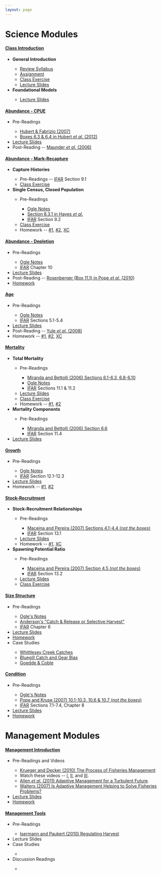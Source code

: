 ```yaml
---
layout: page
---
```


# Science Modules

<div class="panel-group" id="accordion1">

<!-- #### CLASS INTRODUCTION #### -->
<div class="panel panel-default">
  <div class="panel-heading">
    <h4 class="panel-title">
      <a data-toggle="collapse" data-parent="#accordion1" href="#cClassIntro">Class Introduction</a>
    </h4>
  </div>
  <div id="cClassIntro" class="panel-collapse collapse">
    <div class="panel-body">
    <ul class="list-unstyled">
      <li><strong>General Introduction</strong></li>
        <ul>
          <li><a href="../resources/Syllabus-Current.html">Review Syllabus</a></li>
          <li><a href="ClassIntro/CE1.html">Assignment</a></li>
          <li><a href="ClassIntro/CE2.html">Class Exercise</a></li>
          <li><a href="ClassIntro/PPT_Stock.pptx">Lecture Slides</a></li>
        </ul>
      <li><strong>Foundational Models</strong></li>
        <ul>
          <li><a href="ClassIntro/PPT_Models.pptx">Lecture Slides</a></li>
        </ul>
    </ul>
    </div>
  </div>
</div>

<!-- #### ABUNDANCE CPUE #### -->
<div class="panel panel-default">
  <div class="panel-heading">
    <h4 class="panel-title">
      <a data-toggle="collapse" data-parent="#accordion1" href="#cCPUE">Abundance - CPUE</a>
    </h4>
  </div>
  <div id="cCPUE" class="panel-collapse collapse">
    <div class="panel-body">
      <ul>
        <li>Pre-Readings</li>
        <ul>
          <li><a href="Abundance/CPE/HubertFabrizio-2007.pdf">Hubert & Fabrizio (2007)</a></li>
          <li><a href="http://digitalcommons.unl.edu/cgi/viewcontent.cgi?article=1110&context=ncfwrustaff">Boxes 6.3 & 6.4 in Hubert <i>et al.</i> (2012)</a></li>
        </ul>
        <li><a href="Abundance/CPE/PPT.pptx">Lecture Slides</a></li>
        <li>Post-Reading -- <a href="http://icesjms.oxfordjournals.org/content/63/8/1373.full.pdf">Maunder <i>et al.</i> (2006)</a></li>
      </ul>
    </div>
  </div>
</div>  
    
    

<!-- #### ABUNDANCE MARK-RECAP #### -->
<div class="panel panel-default">
  <div class="panel-heading">
    <h4 class="panel-title">
      <a data-toggle="collapse" data-parent="#accordion1" href="#cMarkRecap">Abundance - Mark-Recapture</a>
    </h4>
  </div>
  <div id="cMarkRecap" class="panel-collapse collapse">
    <div class="panel-body">
      <ul class="list-unstyled">
        <li><strong>Capture Histories</strong></li>
          <ul>
            <li>Pre-Readings -- <a href="http://derekogle.com/IFAR/">IFAR</a> Section 9.1</li>
            <li><a href="Abundance/MarkRecap/CE1.html">Class Exercise</a></li>
          </ul>
        <li><strong>Single Census, Closed Population</strong></li>
          <ul>
            <li>Pre-Readings</li>
              <ul>
                <li><a href="Abundance/MarkRecap/BKG.html">Ogle Notes</a></li>
                <li><a href="http://www4.ncsu.edu/~tkwak/Hayes_et_al_2007.pdf">Section 8.3.1 in Hayes <i>et al.</i></a></li>
                <li><a href="http://derekogle.com/IFAR/">IFAR</a> Section 9.2</li>
              </ul>
            <li><a href="Abundance/MarkRecap/CE2.html">Class Exercise</a></li>
            <li>Homework -- <a href="http://derekogle.com/IFAR/exercises/MarkRecap_URBrownTrout.html">#1</a>, <a href="http://derekogle.com/IFAR/exercises/MarkRecap_UNSPRainbowTrout.html">#2</a>, <a href="http://derekogle.com/IFAR/exercises/MarkRecap_WIYOYWalleye.html">XC</a></li>
          </ul>
      </ul>
    </div>
  </div>
</div>  
    

<!-- #### ABUNDANCE DEPLETION #### -->
<div class="panel panel-default">
  <div class="panel-heading">
    <h4 class="panel-title">
      <a data-toggle="collapse" data-parent="#accordion1" href="#cDepletion">Abundance - Depletion</a>
    </h4>
  </div>
  <div id="cDepletion" class="panel-collapse collapse">
    <div class="panel-body">
      <ul>
        <li>Pre-Readings</li>
          <ul>
            <li><a href="Abundance/Depletion/BKG.html">Ogle Notes</a></li>
            <li><a href="http://derekogle.com/IFAR/">IFAR</a> Chapter 10</li>
          </ul>
        <li><a href="Abundance/Depletion/PPT.pptx">Lecture Slides</a></li>
        <li>Post-Reading -- <a href="http://www.fs.fed.us/rm/pubs_other/rmrs_2010_pope_k001.pdf">Rosenberger (Box 11.1) in Pope <i>et al.</i> (2010)</a></li>
        <li><a href="http://derekogle.com/IFAR/exercises/Depletion_LKLargemouth.html">Homework</a></li>
      </ul>
    </div>
  </div>
</div>


<!-- #### AGE #### -->
<div class="panel panel-default">
  <div class="panel-heading">
    <h4 class="panel-title">
      <a data-toggle="collapse" data-parent="#accordion1" href="#cAge">Age</a>
    </h4>
  </div>
  <div id="cAge" class="panel-collapse collapse">
    <div class="panel-body">
      <ul>
        <li>Pre-Readings</li>
          <ul>
            <li><a href="Age/BKG.html">Ogle Notes</a></li>
            <li><a href="http://derekogle.com/IFAR/">IFAR</a> Sections 5.1-5.4</li>
          </ul>
        <li><a href="Age/PPT.pptx">Lecture Slides</a></li>
        <li>Post-Reading -- <a href="http://qfc.fw.msu.edu/Publications/Publication%20List/2008/How%20Systematic%20Age%20Underestimation%20can%20Impede%20Understanding_Yule.pdf">Yule <i>et al.</i> (2008)</a></li>
        <li>Homework -- <a href="http://derekogle.com/IFAR/exercises/LORockBass_ALK_A.html">#1</a>, <a href="http://derekogle.com/IFAR/exercises/LORockBass_ALK_B.html">#2</a>, <a href="http://derekogle.com/IFAR/exercises/LORockBass_ALK_C.html">XC</a></li>
      </ul>
    </div>
  </div>
</div>

<!-- #### MORTALITY #### -->
<div class="panel panel-default">
  <div class="panel-heading">
    <h4 class="panel-title">
      <a data-toggle="collapse" data-parent="#accordion1" href="#cMortality">Mortality</a>
    </h4>
  </div>
  <div id="cMortality" class="panel-collapse collapse">
    <div class="panel-body">
      <ul class="list-unstyled">
        <li><b>Total Mortality</b></li>
          <ul>
            <li>Pre-Readings</li>
            <ul>
              <li><a href="http://s3.amazonaws.com/file-storage.INDIVIDUAL-ACTIVITIES-CooperativeResearchUnits.digitalmeasures.usgs.edu/pbettoli/intellcont/chapter6-1.pdf">Miranda and Bettolli (2006) Sections 6.1-6.3, 6.8-6.10</a></li>
              <li><a href="Mortality/BKG.html">Ogle Notes</a></li>
              <li><a href="http://derekogle.com/IFAR/">IFAR</a> Sections 11.1 & 11.2</li>
            </ul>
            <li><a href="Mortality/PPT_Total.pptx">Lecture Slides</a></li>
            <li><a href="Mortality/CE1.html">Class Exercise</a></li>
            <li>Homework -- <a href="http://derekogle.com/IFAR/exercises/Mortality_LSKBLakeTrout.html">#1</a>, <a href="http://derekogle.com/IFAR/exercises/Mortality_LSSRLakeTrout.html">#2</a></li>
          </ul>
        <li><b>Mortality Components</b></li>
          <ul>
            <li>Pre-Readings</li>
            <ul>
              <li><a href="http://s3.amazonaws.com/file-storage.INDIVIDUAL-ACTIVITIES-CooperativeResearchUnits.digitalmeasures.usgs.edu/pbettoli/intellcont/chapter6-1.pdf">Miranda and Bettolli (2006) Section 6.6</a></li>
              <li><a href="http://derekogle.com/IFAR/">IFAR</a> Section 11.4</li>
            </ul>
          </ul>
            <li><a href="Age/PPT_Components.pptx">Lecture Slides</a></li>
          </ul>
      </ul>
    </div>
  </div>
</div>

<!-- #### GROWTH #### -->
<div class="panel panel-default">
  <div class="panel-heading">
    <h4 class="panel-title">
      <a data-toggle="collapse" data-parent="#accordion1" href="#cGrowth">Growth</a>
    </h4>
  </div>
  <div id="cGrowth" class="panel-collapse collapse">
    <div class="panel-body">
      <ul>
        <li>Pre-Readings</li>
          <ul>
            <li><a href="Growth/BKG.html">Ogle Notes</a></li>
            <li><a href="http://derekogle.com/IFAR/">IFAR</a> Section 12.1-12.3</li>
          </ul>
        <li><a href="Growth/PPT.pptx">Lecture Slides</a></li>
        <li>Homework -- <a href="http://derekogle.com/IFAR/exercises/AKSlimySculpins_Growth_A.html">#1</a>, <a href="http://derekogle.com/IFAR/exercises/AKSlimySculpins_Growth_B.html">#2</a></li>
      </ul>
    </div>
  </div>
</div>

<!-- #### RECRUITMENT #### -->
<div class="panel panel-default">
  <div class="panel-heading">
    <h4 class="panel-title">
      <a data-toggle="collapse" data-parent="#accordion1" href="#cRecruitment">Stock-Recruitment</a>
    </h4>
  </div>
  <div id="cRecruitment" class="panel-collapse collapse">
    <div class="panel-body">
      <ul>
        <li><b>Stock-Recruitment Relationships</b></li>
          <ul>
            <li>Pre-Readings</li>
              <ul>
                <li><a href="Recruitment/Maceina-Pereira-2007.pdf">Maceina and Pereira (2007) Sections 4.1-4.4 (<i>not the boxes</i>)</a></li>
                <li><a href="http://derekogle.com/IFAR/">IFAR</a> Section 13.1</li>
              </ul>
            <li><a href="Recruitment/PPT-SR.pptx">Lecture Slides</a></li>
            <li>Homework -- <a href="http://derekogle.com/IFAR/exercises/Recruitment_ELWalleye_A.html">#1</a>, <a href="http://derekogle.com/IFAR/exercises/Recruitment_ELWalleye_B.html">XC</a></li>
          </ul>
        <li><b>Spawning Potential Ratio</b></li>
          <ul>
            <li>Pre-Readings</li>
              <ul>
                <li><a href="Recruitment/Maceina-Pereira-2007.pdf">Maceina and Pereira (2007) Section 4.5 (<i>not the boxes</i>)</a></li>
                <li><a href="http://derekogle.com/IFAR/">IFAR</a> Section 13.2</li>
              </ul>
            <li><a href="Recruitment/PPT-SPR.pptx">Lecture Slides</a></li>
            <li><a href="Recruitment/Cases/SPR.html">Class Exercise</a></li>
          </ul>
      </ul>
    </div>
  </div>
</div>

<!-- #### SIZE STRUCTURE #### -->
<div class="panel panel-default">
  <div class="panel-heading">
    <h4 class="panel-title">
      <a data-toggle="collapse" data-parent="#accordion1" href="#cSizeStrux">Size Structure</a>
    </h4>
  </div>
  <div id="cSizeStrux" class="panel-collapse collapse">
    <div class="panel-body">
      <ul>
        <li>Pre-Readings</li>
          <ul>
            <li><a href="SizeStructure/BKG.html">Ogle's Notes</a></li>
            <li><a href="http://www.bassresource.com/fish_biology/catch_release.html">Anderson's "Catch & Release or Selective Harvest"</a></li>
            <li><a href="http://derekogle.com/IFAR/">IFAR</a> Chapter 6</li>
          </ul>
        <li><a href="SizeStructure/PPT.pptx">Lecture Slides</a></li>
        <li><a href="http://derekogle.com/IFAR/exercises/SizeStrux_SaginawYP.html">Homework</a></li>
        <li>Case Studies</li>
        <ul>
          <li><a href="SizeStructure/Cases/Whittlesey.html">Whittlesey Creek Catches</a></li>
          <li><a href="SizeStructure/Cases/LakeLouiseBG.html">Bluegill Catch and Gear Bias</a></li>
          <li><a href="SizeStructure/Cases/GoeddeCoble.html">Goedde & Coble</a></li>
        </ul>
      </ul>
    </div>
  </div>
</div>

<!-- #### CONDITION #### -->
<div class="panel panel-default">
  <div class="panel-heading">
    <h4 class="panel-title">
      <a data-toggle="collapse" data-parent="#accordion1" href="#cCondition">Condition</a>
    </h4>
  </div>
  <div id="cCondition" class="panel-collapse collapse">
    <div class="panel-body">
      <ul>
        <li>Pre-Readings</li>
          <ul>
            <li><a href="Condition/BKG.html">Ogle's Notes</a></li>
            <li><a href="http://snr.unl.edu/necoopunit/downloads/Publications/Kevin%20Pope%20publ/chapter10.pdf">Pope and Kruse (2007) 10.1-10.3, 10.6 & 10.7 (<i>not the boxes</i>)</a></li>
            <li><a href="http://derekogle.com/IFAR/">IFAR</a> Sections 7.1-7.4, Chapter 8</li>
          </ul>
        <li><a href="Condition/PPT.pptx">Lecture Slides</a></li>
        <li><a href="http://derekogle.com/IFAR/exercises/Inch_ConditionBluegill.html">Homework</a></li>
      </ul>
    </div>
  </div>
</div>
</div>


# Management Modules


<div class="panel-group" id="accordion2">

<!-- #### MANAGEMENT INTRODUCTION #### -->
<div class="panel panel-default">
  <div class="panel-heading">
    <h4 class="panel-title">
      <a data-toggle="collapse" data-parent="#accordion2" href="#cMgmtIntro">Management Introduction</a>
    </h4>
  </div>
  <div id="cMgmtIntro" class="panel-collapse collapse">
    <div class="panel-body">
      <ul>
        <li>Pre-Readings and Videos</li>
          <ul>
            <li><a href="MgmntIntro/KruegerDecker_2010_Process.pdf">Krueger and Decker (2010) The Process of Fisheries Management</a></li>
            <li>Watch these videos -- <a href="https://www.youtube.com/v/QovhSVEDGEY?version=3&autoplay=1" TARGET="_blank">I</a>, <a href="https://www.youtube.com/v/kM_SQo7EC50?version=3&autoplay=1" TARGET="_blank">II</a>, and <a href="https://www.youtube.com/v/kYwzgGdbTvw?version=3&autoplay=1" TARGET="_blank">III</a>.</li>
            <li><a href="MgmntIntro/Allenetal_2011_AdaptiveManagement.pdf">Allen <i>et al.</i> (2011) Adaptive Management for a Turbulent Future</a>.</li>
            <li><a href="MgmntIntro/Walters_2007_AdaptiveManagement.pdf">Walters (2007) Is Adaptive Management Helping to Solve Fisheries Problems?</a></li>
          </ul>
        <li><a href="MgmntIntro/PPT.pptx">Lecture Slides</a></li>
        <li><a href="MgmntIntro/HW.html">Homework</a></li>
      </ul>
    </div>
  </div>
</div>

<!-- #### MANAGEMENT TOOLS #### -->
<div class="panel panel-default">
  <div class="panel-heading">
    <h4 class="panel-title">
      <a data-toggle="collapse" data-parent="#accordion2" href="#cMgmtTools">Management Tools</a>
    </h4>
  </div>
  <div id="cMgmtTools" class="panel-collapse collapse">
    <div class="panel-body">
      <ul>
        <li>Pre-Readings</li>
          <ul>
            <li><a href="MgmntTools/IsermannPaukert_2010_HarvestRegulations.pdf">Isermann and Paukert (2010) Regulating Harvest</a></li>
          </ul>
        <li>Lecture Slides</li>
        <li>Case Studies</li>
        <ul>
          <li></li>
        </ul>
        <li>Discussion Readings</li>
        <ul>
          <li></li>
        </ul>
      </ul>
    </div>
  </div>
</div>
